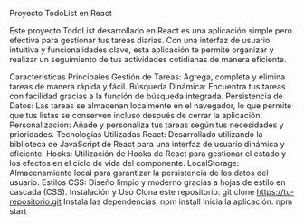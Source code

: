 Proyecto TodoList en React

Este proyecto TodoList desarrollado en React es una aplicación simple pero efectiva para gestionar tus tareas diarias. Con una interfaz de usuario intuitiva y funcionalidades clave, esta aplicación te permite organizar y realizar un seguimiento de tus actividades cotidianas de manera eficiente.

Características Principales
Gestión de Tareas: Agrega, completa y elimina tareas de manera rápida y fácil.
Búsqueda Dinámica: Encuentra tus tareas con facilidad gracias a la función de búsqueda integrada.
Persistencia de Datos: Las tareas se almacenan localmente en el navegador, lo que permite que tus listas se conserven incluso después de cerrar la aplicación.
Personalización: Añade y personaliza tus tareas según tus necesidades y prioridades.
Tecnologías Utilizadas
React: Desarrollado utilizando la biblioteca de JavaScript de React para una interfaz de usuario dinámica y eficiente.
Hooks: Utilización de Hooks de React para gestionar el estado y los efectos en el ciclo de vida del componente.
LocalStorage: Almacenamiento local para garantizar la persistencia de los datos del usuario.
Estilos CSS: Diseño limpio y moderno gracias a hojas de estilo en cascada (CSS).
Instalación y Uso
Clona este repositorio: git clone https://tu-repositorio.git
Instala las dependencias: npm install
Inicia la aplicación: npm start
